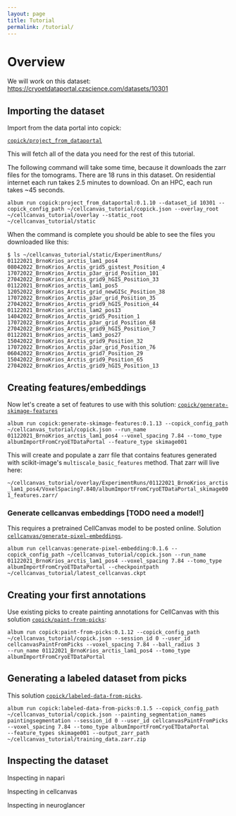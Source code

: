 ```yaml
---
layout: page
title: Tutorial
permalink: /tutorial/
---
```


# Overview


We will work on this dataset:
https://cryoetdataportal.czscience.com/datasets/10301


## Importing the dataset

Import from the data portal into copick:

[`copick/project_from_dataportal`](https://album.cellcanvas.org/copick/project_from_dataportal/0.1.10)


This will fetch all of the data you need for the rest of this
tutorial. 

The following command will take some time, because it downloads
the zarr files for the tomograms. There are 18 runs in this
dataset. On residential internet each run takes 2.5 minutes to
download. On an HPC, each run takes ~45 seconds.

```
album run copick:project_from_dataportal:0.1.10 --dataset_id 10301 --copick_config_path ~/cellcanvas_tutorial/copick.json --overlay_root ~/cellcanvas_tutorial/overlay --static_root ~/cellcanvas_tutorial/static
```

When the command is complete you should be able to see the files you
downloaded like this:


```
$ ls ~/cellcanvas_tutorial/static/ExperimentRuns/
01122021_BrnoKrios_arctis_lam1_pos4          08042022_BrnoKrios_Arctis_grid5_gistest_Position_4  17072022_BrnoKrios_Arctis_p3ar_grid_Position_101  27042022_BrnoKrios_Arctis_grid9_hGIS_Position_33
01122021_BrnoKrios_arctis_lam1_pos5          12052022_BrnoKrios_Arctis_grid_newGISc_Position_38  17072022_BrnoKrios_Arctis_p3ar_grid_Position_35   27042022_BrnoKrios_Arctis_grid9_hGIS_Position_44
01122021_BrnoKrios_arctis_lam2_pos13         14042022_BrnoKrios_Arctis_grid5_Position_1          17072022_BrnoKrios_Arctis_p3ar_grid_Position_68   27042022_BrnoKrios_Arctis_grid9_hGIS_Position_7
01122021_BrnoKrios_arctis_lam3_pos27         15042022_BrnoKrios_Arctis_grid9_Position_32         17072022_BrnoKrios_Arctis_p3ar_grid_Position_76
06042022_BrnoKrios_Arctis_grid7_Position_29
15042022_BrnoKrios_Arctis_grid9_Position_65
27042022_BrnoKrios_Arctis_grid9_hGIS_Position_13
```

## Creating features/embeddings

Now let's create a set of features to use with this solution: [`copick/generate-skimage-features`](https://album.cellcanvas.org/copick/generate-skimage-features/0.1.13)

```
album run copick:generate-skimage-features:0.1.13 --copick_config_path
~/cellcanvas_tutorial/copick.json --run_name
01122021_BrnoKrios_arctis_lam1_pos4 --voxel_spacing 7.84 --tomo_type
albumImportFromCryoETDataPortal --feature_type skimage001
```

This will create and populate a zarr file that contains features
generated with scikit-image's `multiscale_basic_features` method. That
zarr will live here:

`~/cellcanvas_tutorial/overlay/ExperimentRuns/01122021_BrnoKrios_arctis_lam1_pos4/VoxelSpacing7.840/albumImportFromCryoETDataPortal_skimage001_features.zarr/`

### Generate cellcanvas embeddings [TODO need a model!]

This requires a pretrained CellCanvas model to be posted
online. Solution
[`cellcanvas/generate-pixel-embeddings`](https://album.cellcanvas.org/cellcanvas/generate-pixel-embedding/0.1.6).

```
album run cellcanvas:generate-pixel-embedding:0.1.6 --copick_config_path ~/cellcanvas_tutorial/copick.json --run_name
01122021_BrnoKrios_arctis_lam1_pos4 --voxel_spacing 7.84 --tomo_type albumImportFromCryoETDataPortal --checkpointpath ~/cellcanvas_tutorial/latest_cellcanvas.ckpt
```

## Creating your first annotations

Use existing picks to create painting annotations for CellCanvas with
this solution [`copick/paint-from-picks`](https://album.cellcanvas.org/copick/paint-from-picks/0.1.11):

```
album run copick:paint-from-picks:0.1.12 --copick_config_path
~/cellcanvas_tutorial/copick.json --session_id 0 --user_id
cellcanvasPaintFromPicks --voxel_spacing 7.84 --ball_radius 3
--run_name 01122021_BrnoKrios_arctis_lam1_pos4 --tomo_type albumImportFromCryoETDataPortal
```

## Generating a labeled dataset from picks

This solution [`copick/labeled-data-from-picks`](https://album.cellcanvas.org/copick/labeled-data-from-picks/0.1.5).

```
album run copick:labeled-data-from-picks:0.1.5 --copick_config_path
~/cellcanvas_tutorial/copick.json --painting_segmentation_names
paintingsegmentation --session_id 0 --user_id cellcanvasPaintFromPicks
--voxel_spacing 7.84 --tomo_type albumImportFromCryoETDataPortal
--feature_types skimage001 --output_zarr_path ~/cellcanvas_tutorial/training_data.zarr.zip
```

## Inspecting the dataset


Inspecting in napari

Inspecting in cellcanvas

Inspecting in neuroglancer

